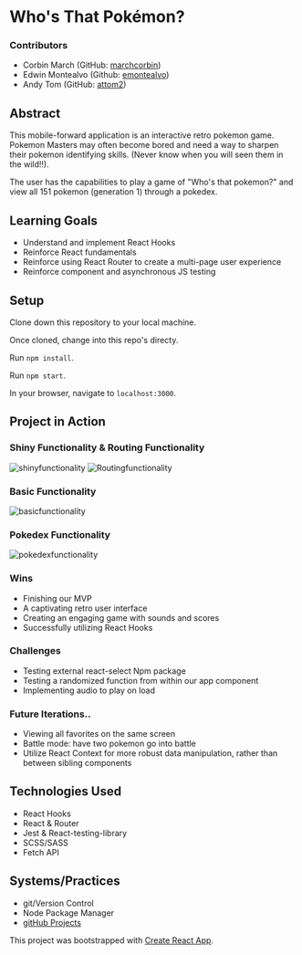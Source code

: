 # Who's That Pokémon?
### Contributors
- Corbin March (GitHub: [marchcorbin](https://github.com/marchcorbin))
- Edwin Montealvo (Github: [emontealvo](https://github.com/emontealvo))
- Andy Tom (GitHub: [attom2](https://github.com/attom2))

## Abstract
This mobile-forward application is an interactive retro pokemon game. Pokemon Masters may often become bored and need a way to sharpen their pokemon identifying skills. (Never know when you will seen them in the wild!!).

The user has the capabilities to play a game of "Who's that pokemon?" and view all 151 pokemon (generation 1) through a pokedex.


## Learning Goals
- Understand and implement React Hooks
- Reinforce React fundamentals
- Reinforce using React Router to create a multi-page user experience
- Reinforce component and asynchronous JS testing


## Setup

Clone down this repository to your local machine.

Once cloned, change into this repo's directy.

Run `npm install`.

Run `npm start`.

In your browser, navigate to `localhost:3000`.



## Project in Action

### Shiny Functionality & Routing Functionality
![shinyfunctionality](https://user-images.githubusercontent.com/54864865/88721587-e799ee80-d0e3-11ea-80e0-2f1b0da1d96d.gif)
![Routingfunctionality](https://user-images.githubusercontent.com/54864865/88721614-e9fc4880-d0e3-11ea-87cc-d2696cee6252.gif)

### Basic Functionality
![basicfunctionality](https://user-images.githubusercontent.com/54864865/88721582-e49efe00-d0e3-11ea-969d-36e22fe05ff5.gif)


### Pokedex Functionality
![pokedexfunctionality](https://user-images.githubusercontent.com/54864865/88721603-e963b200-d0e3-11ea-9a00-b3c0b2902749.gif)


### Wins
- Finishing our MVP 
- A captivating retro user interface
- Creating an engaging game with sounds and scores
- Successfully utilizing React Hooks

### Challenges 
- Testing external react-select Npm package
- Testing a randomized function from within our app component
- Implementing audio to play on load

### Future Iterations..
- Viewing all favorites on the same screen
- Battle mode: have two pokemon go into battle
- Utilize React Context for more robust data manipulation, rather than between sibling components

## Technologies Used
- React Hooks
- React & Router
- Jest & React-testing-library
- SCSS/SASS
- Fetch API

## Systems/Practices
- git/Version Control
- Node Package Manager
- [gitHub Projects](https://github.com/attom2/whos-that-pokemon/projects/1)

This project was bootstrapped with [Create React App](https://github.com/facebook/create-react-app).

